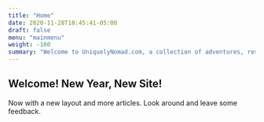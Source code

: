```yaml
---
title: "Home"
date: 2020-11-28T18:45:41-05:00
draft: false
menu: "mainmenu"
weight: -100
summary: "Welcome to UniquelyNomad.com, a collection of adventures, resources, photography, and more."
---
```

## Welcome! New Year, New Site!
Now with a new layout and more articles. Look around and leave some feedback.